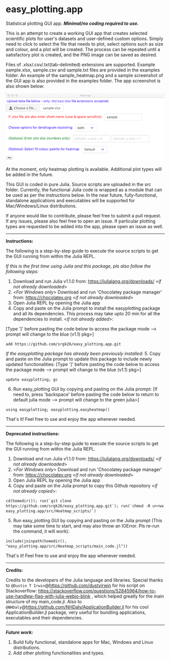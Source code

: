 # easy_plotting.app
Statistical plotting GUI app. ***Minimal/no coding required to use.*** 

This is an attempt to create a working GUI app that creates selected scientific plots for user's datasets and user-defined custom options. Simply need to click to select the file that needs to plot, select options such as size and colour, and a plot will be created. The process can be repeated until a satisfactory plot is created, and the PNG image can be saved as desired.

Files of .xlsx/.csv/.txt(tab-delimited) extensions are supported. Example sample.xlsx, sample.csv and sample.txt files are provided in the examples folder. An example of the sample_heatmap.png and a sample screenshot of the GUI app is also provided in the examples folder. The app screenshot is also shown below:

![Alt text](/examples/App_Screenshot.png?raw=true "Heatmap Plotting")

At the moment, only heatmap plotting is available. Additional plot types will be added in the future.

This GUI is coded in pure Julia. Source scripts are uploaded in the src folder. Currently, the functional Julia code is wrapped as a module that can be used as per the instructions below. In the near future, fully-functional, standalone applications and executables will be supported for Mac/Windows/Linux distributions.

If anyone would like to contribute, please feel free to submit a pull request. If any issues, please also feel free to open an issue. If particular plotting types are requested to be added into the app, please open an issue as well.

***

**Instructions:**

The following is a step-by-step guide to execute the source scripts to get the GUI running from within the Julia REPL.

*If this is the first time using Julia and this package, pls also follow the following steps:*
  1. Download and run Julia v1.1.0 from: https://julialang.org/downloads/ <*if not already downloaded*>
  2. <*For Windows only*> Download and run 'Chocolatey package manager' from: https://chocolatey.org <*if not already downloaded*>
  3. Open Julia REPL by opening the Julia app
  4. Copy and paste on the Julia prompt to install the easyplotting package and all its dependencies. This process may take upto 20 min for all the dependencies to install. <*if not already added*>:
  
  [Type ']' before pasting the code below to access the package mode --> prompt will change to the blue (v1.1) pkg>]
  ```
  add https://github.com/srgk26/easy_plotting.app.git
  ```
  
*If the easyplotting package has already been previously installed:*
  5. Copy and paste on the Julia prompt to update this package to include newly updated functionalities:
  [Type ']' before pasting the code below to access the package mode --> prompt will change to the blue (v1.1) pkg>]
  ```
  update easyplotting; gc
  ```
  6. Run easy_plotting GUI by copying and pasting on the Julia prompt:
   [If need to, press 'backspace' before pasting the code below to return to default julia mode --> prompt will change to the green julia>]
  ```
  using easyplotting; easyplotting.easyheatmap()
  ```
 
That's it! Feel free to use and enjoy the app whenever needed.

***

**Deprecated instructions:**

The following is a step-by-step guide to execute the source scripts to get the GUI running from within the Julia REPL.

  1. Download and run Julia v1.1.0 from: https://julialang.org/downloads/ <*if not already downloaded*>
  2. <*For Windows only*> Download and run 'Chocolatey package manager' from: https://chocolatey.org <*if not already downloaded*>
  3. Open Julia REPL by opening the Julia app
  4. Copy and paste on the Julia prompt to copy this Github repository <*if not already copied*>:
  ```
  cd(homedir()); run(`git clone https://github.com/srgk26/easy_plotting.app.git`); run(`chmod -R u+rwx easy_plotting.app/src/Heatmap_scripts/`)
  ```
  5. Run easy_plotting GUI by copying and pasting on the Julia prompt (This may take some time to start, and may also throw an IOError. Pls re-run the command, it will work):
  ```
  include(joinpath(homedir(), "easy_plotting.app/src/Heatmap_scripts/main_code.jl"))
  ```
 
That's it! Feel free to use and enjoy the app whenever needed.

***

**Credits:**

Credits to the developers of the Julia language and libraries. Special thanks to `@Dustin T Irwin`@https://github.com/dustyirwin for his script on Stackoverflow: https://stackoverflow.com/questions/52845964/how-to-use-handlew-flag-with-julia-webio-blink , which helped greatly for the main structure of my main_code.jl. Also to `@NHDaly`@https://github.com/NHDaly/ApplicationBuilder.jl for his cool ApplicationBuilder.jl package, very useful for bundling applications, executables and their dependencies.

***

***Future work:***
  1. Build fully functional, standalone apps for Mac, Windows and Linux distributions.
  2. Add other plotting functionalities and types.
